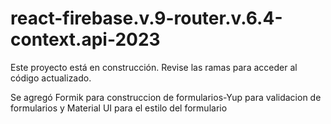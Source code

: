 # react-firebase.v.9-router.v.6.4-context.api-2023
Este proyecto está en construcción. Revise las ramas para acceder al código actualizado.

Se agregó Formik para construccion de formularios-Yup para validacion de formularios y Material UI para el estilo del formulario
